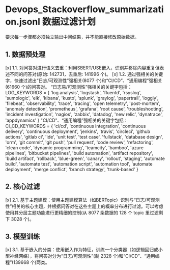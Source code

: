 # Devops_Stackoverflow_summarization.jsonl 数据过滤计划

要求每一步骤都必须独立输出中间结果，并不能直接修改原始数据。

## 1. 数据预处理
[x] 1.1. 对问答对进行语义去重：利用SBERT/USE嵌入，识别并移除内容重复但表述不同的问答对(原始: 142731，去重后: 141996 个)。
[x] 1.2. 通过强相关的关键字，快速过滤出“日志/可观测性”强相关(8077 个)和“CI/CD”、“通用编程”强相关(61660 个)的问答对。
        “日志易/可观测性”强相关的关键字包括：
        LOG_KEYWORDS = {
            'log analysis', 'logstash', 'fluentd', 'rsyslog', 'sumologic',
            'elk', 'kibana', 'kusto', 'splunk', 'graylog', 'papertrail', 'loggly',
            'filebeat', 'observability', 'trace', 'tracing', 'open telemetry',
            'post-mortem', 'anomaly detection', 'prometheus', 'grafana',
            'root cause', 'troubleshooting', 'incident investigation',
            'nagios', 'zabbix', 'datadog', 'new relic', 'dynatrace', 'appdynamics'
        }
        "CI/CD"、“通用编程”强相关的关键字包括：
        CI_CD_KEYWORDS = {
            'ci/cd', 'continuous integration', 'continuous delivery', 'continuous deployment',
            'jenkins', 'travis', 'circleci', 'github actions', 'gitlab ci',
            'ide', 'unit test', 'test case', 'fullstack', 'database design', 'orm',
            'git commit', 'git push', 'pull request',
            'code review', 'refactoring', 'clean code', 'dynamic programming',
            'teamcity', 'bamboo', 'azure pipelines', 'bitbucket pipelines',
            'build automation', 'artifact repository', 'build artifact',
            'rollback', 'blue-green', 'canary', 'rollout', 'staging',
            'automate build', 'automate test', 'automation script', 'automation tool',
            'automate deployment', 'merge conflict', 'branch strategy', 'trunk-based'
        }

## 2. 核心过滤
[x] 2.1. 基于主题建模：使用主题建模算法（如BERTopic）识别与“日志/可观测性”相关的核心主题，并根据问答对在这些主题上的概率分布进行过滤。可以考虑使用其分层主题功能进行更精细的控制(从 8077 条数据的 128 个 topic 里过滤剩下 3028 个)。

## 3. 模型训练
[x] 3.1. 基于嵌入的分类：使用嵌入作为特征，训练一个分类器（如逻辑回归或小型神经网络），将问答对分为“日志/可观测性”(剩 2328 个)和“CI/CD”、“通用编程”(139668 个)两类。

